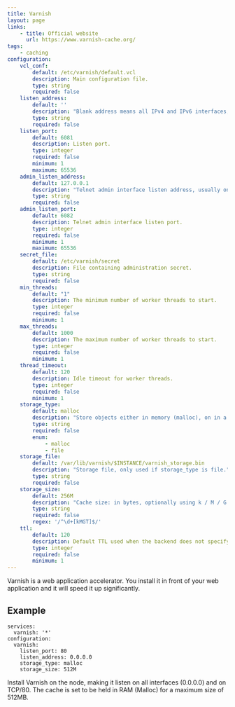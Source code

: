 ```yaml
---
title: Varnish
layout: page
links:
    - title: Official website
      url: https://www.varnish-cache.org/
tags:
    - caching
configuration: 
    vcl_conf:
        default: /etc/varnish/default.vcl
        description: Main configuration file.
        type: string
        required: false
    listen_address:
        default: ''
        description: "Blank address means all IPv4 and IPv6 interfaces, otherwise specify a host name, an IPv4 dotted quad."
        type: string
        required: false
    listen_port:
        default: 6081
        description: Listen port.
        type: integer
        required: false
        minimum: 1
        maximum: 65536
    admin_listen_address:
        default: 127.0.0.1
        description: "Telnet admin interface listen address, usually only bind localhost IP address for the admin interface."
        type: string
        required: false
    admin_listen_port:
        default: 6082
        description: Telnet admin interface listen port.
        type: integer
        required: false
        minimum: 1
        maximum: 65536
    secret_file:
        default: /etc/varnish/secret
        description: File containing administration secret.
        type: string
        required: false
    min_threads:
        default: "1"
        description: The minimum number of worker threads to start.
        type: integer
        required: false
        minimum: 1
    max_threads:
        default: 1000
        description: The maximum number of worker threads to start.
        type: integer
        required: false
        minimum: 1
    thread_timeout:
        default: 120
        description: Idle timeout for worker threads.
        type: integer
        required: false
        minimum: 1
    storage_type:
        default: malloc
        description: "Store objects either in memory (malloc), on in a file (file)."
        type: string
        required: false
        enum:
            - malloc
            - file
    storage_file:
        default: /var/lib/varnish/$INSTANCE/varnish_storage.bin
        description: "Storage file, only used if storage_type is file."
        type: string
        required: false
    storage_size:
        default: 256M
        description: "Cache size: in bytes, optionally using k / M / G / T suffix."
        type: string
        required: false
        regex: '/^\d+[kMGT]$/'
    ttl:
        default: 120
        description: Default TTL used when the backend does not specify one.
        type: integer
        required: false
        minimum: 1
---
```

Varnish is a web application accelerator. You install it in front of your web application and it will speed it up significantly.

## Example

    services:
      varnish: '*'
    configuration:
      varnish:
        listen_port: 80
        listen_address: 0.0.0.0
        storage_type: malloc
        storage_size: 512M

Install Varnish on the node, making it listen on all interfaces (0.0.0.0) and on TCP/80. The cache is set to be held in RAM (Malloc) for a maximum size of 512MB.